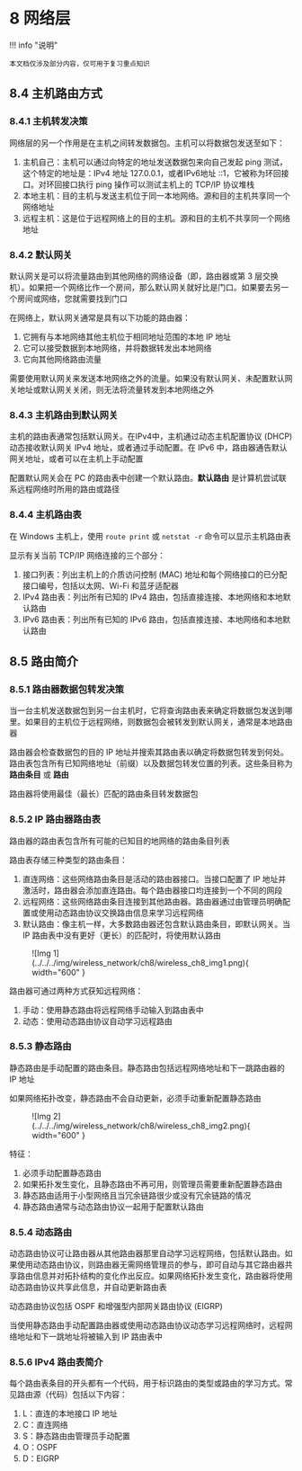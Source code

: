 # 8 网络层

<!-- !!! tip "说明"

    本文档正在更新中…… -->

!!! info "说明"

    本文档仅涉及部分内容，仅可用于复习重点知识

## 8.4 主机路由方式

### 8.4.1 主机转发决策

网络层的另一个作用是在主机之间转发数据包。主机可以将数据包发送至如下：

1. 主机自己：主机可以通过向特定的地址发送数据包来向自己发起 ping 测试，这个特定的地址是：IPv4 地址 127.0.0.1，或者IPv6地址 ::1，它被称为环回接口。对环回接口执行 ping 操作可以测试主机上的 TCP/IP 协议堆栈
2. 本地主机：目的主机与发送主机位于同一本地网络。源和目的主机共享同一个网络地址
3. 远程主机：这是位于远程网络上的目的主机。源和目的主机不共享同一个网络地址

### 8.4.2 默认网关

默认网关是可以将流量路由到其他网络的网络设备（即，路由器或第 3 层交换机）。如果把一个网络比作一个房间，那么默认网关就好比是门口。如果要去另一个房间或网络，您就需要找到门口

在网络上，默认网关通常是具有以下功能的路由器：

1. 它拥有与本地网络其他主机位于相同地址范围的本地 IP 地址
2. 它可以接受数据到本地网络，并将数据转发出本地网络
3. 它向其他网络路由流量

需要使用默认网关来发送本地网络之外的流量。如果没有默认网关、未配置默认网关地址或默认网关关闭，则无法将流量转发到本地网络之外

### 8.4.3 主机路由到默认网关

主机的路由表通常包括默认网关。在IPv4中，主机通过动态主机配置协议 (DHCP) 动态接收默认网关 IPv4 地址，或者通过手动配置。在 IPv6 中，路由器通告默认网关地址，或者可以在主机上手动配置

配置默认网关会在 PC 的路由表中创建一个默认路由。**默认路由** 是计算机尝试联系远程网络时所用的路由或路径

### 8.4.4 主机路由表

在 Windows 主机上，使用 `route print` 或 `netstat -r` 命令可以显示主机路由表

显示有关当前 TCP/IP 网络连接的三个部分：

1. 接口列表：列出主机上的介质访问控制 (MAC) 地址和每个网络接口的已分配接口编号，包括以太网、Wi-Fi 和蓝牙适配器
2. IPv4 路由表：列出所有已知的 IPv4 路由，包括直接连接、本地网络和本地默认路由
3. IPv6 路由表：列出所有已知的 IPv6 路由，包括直接连接、本地网络和本地默认路由

## 8.5 路由简介

### 8.5.1 路由器数据包转发决策

当一台主机发送数据包到另一台主机时，它将查询路由表来确定将数据包发送到哪里。如果目的主机位于远程网络，则数据包会被转发到默认网关，通常是本地路由器

路由器会检查数据包的目的 IP 地址并搜索其路由表以确定将数据包转发到何处。路由表包含所有已知网络地址（前缀）以及数据包转发位置的列表。这些条目称为 **路由条目** 或 **路由**

路由器将使用最佳（最长）匹配的路由条目转发数据包

### 8.5.2 IP 路由器路由表

路由器的路由表包含所有可能的已知目的地网络的路由条目列表

路由表存储三种类型的路由条目：

1. 直连网络：这些网络路由条目是活动的路由器接口。当接口配置了 IP 地址并激活时，路由器会添加直连路由。每个路由器接口均连接到一个不同的网段
2. 远程网络：这些网络路由条目连接到其他路由器。路由器通过由管理员明确配置或使用动态路由协议交换路由信息来学习远程网络
3. 默认路由：像主机一样，大多数路由器还包含默认路由条目，即默认网关。当 IP 路由表中没有更好（更长）的匹配时，将使用默认路由

<figure markdown="span">
  ![Img 1](../../../img/wireless_network/ch8/wireless_ch8_img1.png){ width="600" }
</figure>

路由器可通过两种方式获知远程网络：

1. 手动：使用静态路由将远程网络手动输入到路由表中
2. 动态：使用动态路由协议自动学习远程路由

### 8.5.3 静态路由

静态路由是手动配置的路由条目。静态路由包括远程网络地址和下一跳路由器的 IP 地址

如果网络拓扑改变，静态路由不会自动更新，必须手动重新配置静态路由

<figure markdown="span">
  ![Img 2](../../../img/wireless_network/ch8/wireless_ch8_img2.png){ width="600" }
</figure>

特征：

1. 必须手动配置静态路由
2. 如果拓扑发生变化，且静态路由不再可用，则管理员需要重新配置静态路由
3. 静态路由适用于小型网络且当冗余链路很少或没有冗余链路的情况
4. 静态路由通常与动态路由协议一起用于配置默认路由

### 8.5.4 动态路由

动态路由协议可让路由器从其他路由器那里自动学习远程网络，包括默认路由。如果使用动态路由协议，则路由器无需网络管理员的参与，即可自动与其它路由器共享路由信息并对拓扑结构的变化作出反应。如果网络拓扑发生变化，路由器将使用动态路由协议共享此信息，并自动更新路由表

动态路由协议包括 OSPF 和增强型内部网关路由协议 (EIGRP)

当使用静态路由手动配置路由器或使用动态路由协议动态学习远程网络时，远程网络地址和下一跳地址将被输入到 IP 路由表中

### 8.5.6 IPv4 路由表简介

每个路由表条目的开头都有一个代码，用于标识路由的类型或路由的学习方式。常见路由源（代码）包括以下内容：

1. L：直连的本地接口 IP 地址
2. C：直连网络
3. S：静态路由由管理员手动配置
4. O：OSPF
5. D：EIGRP
